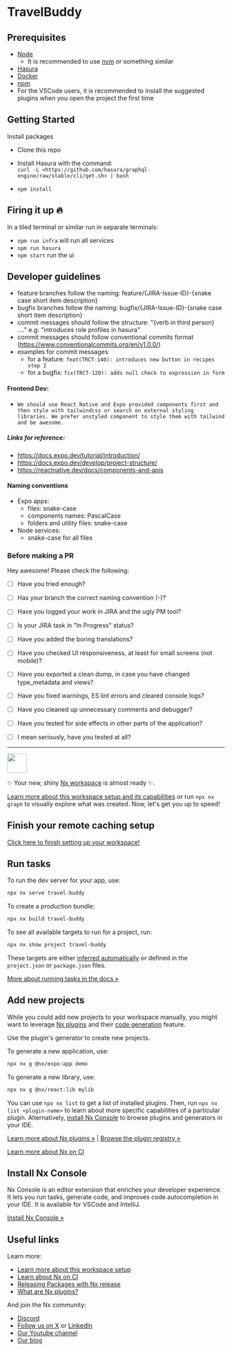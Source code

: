 # TravelBuddy

## Prerequisites

- [Node](https://nodejs.org/de/blog/announcements/v18-release-announce/)
  - It is recommended to use [nvm](https://github.com/nvm-sh/nvm) or something similar
- [Hasura](https://hasura.io/docs/2.0/index/)
- [Docker](https://www.docker.com/)
- [npm](https://docs.npmjs.com/downloading-and-installing-node-js-and-npm)
- For the VSCode users, it is recommended to install the suggested plugins when you open the project the first time

## Getting Started

Install packages

- Clone this repo

- Install Hasura with the command: </br>
  `curl -L <https://github.com/hasura/graphql-engine/raw/stable/cli/get.sh> | bash`

- `npm install`

## Firing it up :fire:

In a tiled terminal or similar run in separate terminals:

- `npm run infra` will run all services
- `npm run hasura`
- `npm start` run the ui

## Developer guidelines

- feature branches follow the naming: feature/{JIRA-Issue-ID}-{snake case short item description}
- bugfix branches follow the naming: bugfix/{JIRA-Issue-ID}-{snake case short item description}
- commit messages should follow the structure: "{verb in third person} ...." e.g. "introduces role profiles in hasura"
- commit messages should follow conventional commits format (https://www.conventionalcommits.org/en/v1.0.0/)
- examples for commit messages:
  - for a feature: `feat(TRCT-140): introduces new button in recipes step 2`
  - for a bugfix: `fix(TRCT-120): adds null check to expression in form`

#### Frontend Dev:

- `We should use React Native and Expo provided components first and then style with tailwindcss or search on external styling libraries. We prefer unstyled component to style them with tailwind and be awesome.`

##### Links for reference:

- https://docs.expo.dev/tutorial/introduction/
- https://docs.expo.dev/develop/project-structure/
- https://reactnative.dev/docs/components-and-apis

#### Naming conventions

- Expo apps:
  - files: snake-case
  - components names: PascalCase
  - folders and utility files: snake-case
- Node services:
  - snake-case for all files

### Before making a PR

Hey awesome!
Please check the following:

- [ ] Have you tried enough?

- [ ] Has your branch the correct naming convention (-)?

- [ ] Have you logged your work in JIRA and the ugly PM tool?

- [ ] Is your JIRA task in "In Progress" status?

- [ ] Have you added the boring translations?

- [ ] Have you checked UI responsiveness, at least for small screens (not mobile)?

- [ ] Have you exported a clean dump, in case you have changed type_metadata and views?

- [ ] Have you fixed warnings, ES lint errors and cleared console logs?

- [ ] Have you cleaned up unnecessary comments and debugger?

- [ ] Have you tested for side effects in other parts of the application?

- [ ] I mean seriously, have you tested at all?

---

<a alt="Nx logo" href="https://nx.dev" target="_blank" rel="noreferrer"><img src="https://raw.githubusercontent.com/nrwl/nx/master/images/nx-logo.png" width="45"></a>

✨ Your new, shiny [Nx workspace](https://nx.dev) is almost ready ✨.

[Learn more about this workspace setup and its capabilities](https://nx.dev/nx-api/expo?utm_source=nx_project&utm_medium=readme&utm_campaign=nx_projects) or run `npx nx graph` to visually explore what was created. Now, let's get you up to speed!

## Finish your remote caching setup

[Click here to finish setting up your workspace!](https://cloud.nx.app/connect/4mZZheup6o)

## Run tasks

To run the dev server for your app, use:

```sh
npx nx serve travel-buddy
```

To create a production bundle:

```sh
npx nx build travel-buddy
```

To see all available targets to run for a project, run:

```sh
npx nx show project travel-buddy
```

These targets are either [inferred automatically](https://nx.dev/concepts/inferred-tasks?utm_source=nx_project&utm_medium=readme&utm_campaign=nx_projects) or defined in the `project.json` or `package.json` files.

[More about running tasks in the docs &raquo;](https://nx.dev/features/run-tasks?utm_source=nx_project&utm_medium=readme&utm_campaign=nx_projects)

## Add new projects

While you could add new projects to your workspace manually, you might want to leverage [Nx plugins](https://nx.dev/concepts/nx-plugins?utm_source=nx_project&utm_medium=readme&utm_campaign=nx_projects) and their [code generation](https://nx.dev/features/generate-code?utm_source=nx_project&utm_medium=readme&utm_campaign=nx_projects) feature.

Use the plugin's generator to create new projects.

To generate a new application, use:

```sh
npx nx g @nx/expo:app demo
```

To generate a new library, use:

```sh
npx nx g @nx/react:lib mylib
```

You can use `npx nx list` to get a list of installed plugins. Then, run `npx nx list <plugin-name>` to learn about more specific capabilities of a particular plugin. Alternatively, [install Nx Console](https://nx.dev/getting-started/editor-setup?utm_source=nx_project&utm_medium=readme&utm_campaign=nx_projects) to browse plugins and generators in your IDE.

[Learn more about Nx plugins &raquo;](https://nx.dev/concepts/nx-plugins?utm_source=nx_project&utm_medium=readme&utm_campaign=nx_projects) | [Browse the plugin registry &raquo;](https://nx.dev/plugin-registry?utm_source=nx_project&utm_medium=readme&utm_campaign=nx_projects)

[Learn more about Nx on CI](https://nx.dev/ci/intro/ci-with-nx#ready-get-started-with-your-provider?utm_source=nx_project&utm_medium=readme&utm_campaign=nx_projects)

## Install Nx Console

Nx Console is an editor extension that enriches your developer experience. It lets you run tasks, generate code, and improves code autocompletion in your IDE. It is available for VSCode and IntelliJ.

[Install Nx Console &raquo;](https://nx.dev/getting-started/editor-setup?utm_source=nx_project&utm_medium=readme&utm_campaign=nx_projects)

## Useful links

Learn more:

- [Learn more about this workspace setup](https://nx.dev/nx-api/expo?utm_source=nx_project&utm_medium=readme&utm_campaign=nx_projects)
- [Learn about Nx on CI](https://nx.dev/ci/intro/ci-with-nx?utm_source=nx_project&utm_medium=readme&utm_campaign=nx_projects)
- [Releasing Packages with Nx release](https://nx.dev/features/manage-releases?utm_source=nx_project&utm_medium=readme&utm_campaign=nx_projects)
- [What are Nx plugins?](https://nx.dev/concepts/nx-plugins?utm_source=nx_project&utm_medium=readme&utm_campaign=nx_projects)

And join the Nx community:

- [Discord](https://go.nx.dev/community)
- [Follow us on X](https://twitter.com/nxdevtools) or [LinkedIn](https://www.linkedin.com/company/nrwl)
- [Our Youtube channel](https://www.youtube.com/@nxdevtools)
- [Our blog](https://nx.dev/blog?utm_source=nx_project&utm_medium=readme&utm_campaign=nx_projects)
